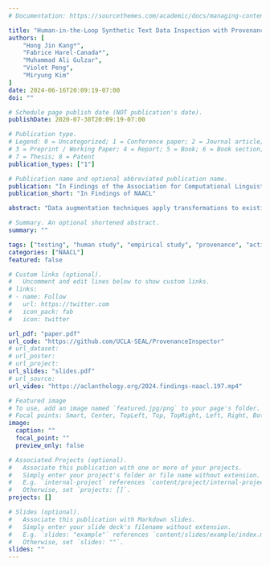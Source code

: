 ```yaml
---
# Documentation: https://sourcethemes.com/academic/docs/managing-content/

title: "Human-in-the-Loop Synthetic Text Data Inspection with Provenance Tracking"
authors: [
	"Hong Jin Kang*", 
	"Fabrice Harel-Canada*", 
	"Muhammad Ali Gulzar",
	"Violet Peng",
	"Miryung Kim"
]
date: 2024-06-16T20:09:19-07:00
doi: ""

# Schedule page publish date (NOT publication's date).
publishDate: 2020-07-30T20:09:19-07:00

# Publication type.
# Legend: 0 = Uncategorized; 1 = Conference paper; 2 = Journal article;
# 3 = Preprint / Working Paper; 4 = Report; 5 = Book; 6 = Book section;
# 7 = Thesis; 8 = Patent
publication_types: ["1"]

# Publication name and optional abbreviated publication name.
publication: "In Findings of the Association for Computational Linguistics: NAACL 2024, pages 3118–3129, Mexico City, Mexico. Association for Computational Linguistics."
publication_short: "In Findings of NAACL"

abstract: "Data augmentation techniques apply transformations to existing texts to generate additional data. The transformations may produce low-quality texts, where the meaning of the text is changed and the text may even be mangled beyond human comprehension. Analyzing the synthetically generated texts and their corresponding labels is slow and demanding. To winnow out texts with incorrect labels, we develop INSPECTOR, a human-in-the-loop data inspection technique. INSPECTOR combines the strengths of provenance tracking techniques with assistive labeling. INSPECTOR allows users to group related texts by their transformation provenance, i.e., the transformations applied to the original text, or feature provenance, the linguistic features of the original text. For assistive labeling, INSPECTOR computes metrics that approximate data quality, and allows users to compare the corresponding label of each text against the predictions of a large language model. In a user study, INSPECTOR increases the number of texts with correct labels identified by 3X on a sentiment analysis task and by 4X on a hate speech detection task. The participants found grouping the synthetically generated texts by their common transformation to be the most useful technique. Surprisingly, grouping texts by common linguistic features was perceived to be unhelpful. Contrary to prior work, our study finds that no single technique obviates the need for human inspection effort. This validates the design of INSPECTOR which combines both analysis of data provenance and assistive labeling to reduce human inspection effort."

# Summary. An optional shortened abstract.
summary: ""

tags: ["testing", "human study", "empirical study", "provenance", "active learning", "hci", "human-in-the-loop"]
categories: ["NAACL"]
featured: false

# Custom links (optional).
#   Uncomment and edit lines below to show custom links.
# links:
# - name: Follow
#   url: https://twitter.com
#   icon_pack: fab
#   icon: twitter

url_pdf: "paper.pdf"
url_code: "https://github.com/UCLA-SEAL/ProvenanceInspector"
# url_dataset:
# url_poster:
# url_project:
url_slides: "slides.pdf"
# url_source:
url_video: "https://aclanthology.org/2024.findings-naacl.197.mp4"

# Featured image
# To use, add an image named `featured.jpg/png` to your page's folder. 
# Focal points: Smart, Center, TopLeft, Top, TopRight, Left, Right, BottomLeft, Bottom, BottomRight.
image:
  caption: ""
  focal_point: ""
  preview_only: false

# Associated Projects (optional).
#   Associate this publication with one or more of your projects.
#   Simply enter your project's folder or file name without extension.
#   E.g. `internal-project` references `content/project/internal-project/index.md`.
#   Otherwise, set `projects: []`.
projects: []

# Slides (optional).
#   Associate this publication with Markdown slides.
#   Simply enter your slide deck's filename without extension.
#   E.g. `slides: "example"` references `content/slides/example/index.md`.
#   Otherwise, set `slides: ""`.
slides: ""
---
```

